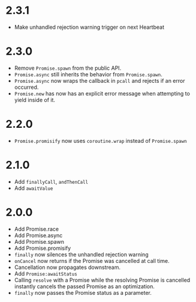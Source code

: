 # 2.3.1

- Make unhandled rejection warning trigger on next Heartbeat

# 2.3.0

- Remove `Promise.spawn` from the public API.
- `Promise.async` still inherits the behavior from `Promise.spawn`.
- `Promise.async` now wraps the callback in `pcall` and rejects if an error occurred.
- `Promise.new` has now has an explicit error message when attempting to yield inside of it.

# 2.2.0 

- `Promise.promisify` now uses `coroutine.wrap` instead of `Promise.spawn`

# 2.1.0

- Add `finallyCall`, `andThenCall`
- Add `awaitValue`

# 2.0.0

- Add Promise.race
- Add Promise.async
- Add Promise.spawn
- Add Promise.promisify
- `finally` now silences the unhandled rejection warning
- `onCancel` now returns if the Promise was cancelled at call time.
- Cancellation now propagates downstream.
- Add `Promise:awaitStatus`
- Calling `resolve` with a Promise while the resolving Promise is cancelled instantly cancels the passed Promise as an optimization.
- `finally` now passes the Promise status as a parameter.